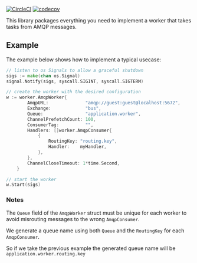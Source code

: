 [![CircleCI](https://circleci.com/gh/transcovo/go-chpr-worker.svg?style=shield)](https://circleci.com/gh/transcovo/go-chpr-worker)
[![codecov](https://codecov.io/gh/transcovo/go-chpr-worker/branch/master/graph/badge.svg)](https://codecov.io/gh/transcovo/go-chpr-worker)


This library packages everything you need to implement a worker that takes tasks
from AMQP messages.

## Example

The example below shows how to implement a typical usecase:

```go
// listen to os Signals to allow a graceful shutdown
sigs := make(chan os.Signal)
signal.Notify(sigs, syscall.SIGINT, syscall.SIGTERM)

// create the worker with the desired configuration
w := worker.AmqpWorker{
		AmqpURL:              "amqp://guest:guest@localhost:5672",
		Exchange:             "bus",
		Queue:                "application.worker",
		ChannelPrefetchCount: 100,
		ConsumerTag:          "",
		Handlers: []worker.AmqpConsumer{
			{
				RoutingKey: "routing.key",
				Handler:    myHandler,
			},
		},
		ChannelCloseTimeout: 1*time.Second,
	}

// start the worker
w.Start(sigs)
```

### Notes

The `Queue` field of the `AmqpWorker` struct must be unique for each worker to
avoid misrouting messages to the wrong `AmqpConsumer`.

We generate a queue name using both `Queue` and the `RoutingKey` for
each `AmqpConsumer`.

So if we take the previous example the generated queue name will be
`application.worker.routing.key`
